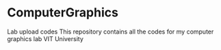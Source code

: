 # ComputerGraphics
Lab upload codes
This repository contains all the codes for my computer graphics lab VIT University
